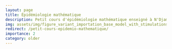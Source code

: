 ```yaml
---
layout: page
title: Épidémiologie mathématique
description: Petit cours d'épidémiologie mathématique enseigné à N'Djaména en juin 2022
img: assets/img/figure_variant_importation_base_model_with_stimulations.png
redirect: /petit-cours-epidemio-mathematique/
importance: 2
category: older
---
```

